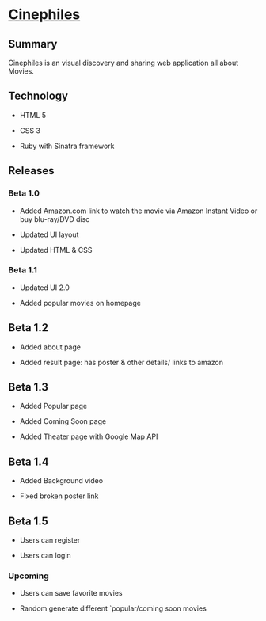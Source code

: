 # [Cinephiles](https://cinephiles.herokuapp.com/)

## Summary

Cinephiles is an visual discovery and sharing web application all about Movies.

## Technology

* HTML 5

* CSS 3

* Ruby with Sinatra framework



## Releases

### Beta 1.0

* Added Amazon.com link to watch the movie via Amazon Instant Video or buy blu-ray/DVD disc

* Updated UI layout

* Updated HTML & CSS

### Beta 1.1

* Updated UI 2.0

* Added popular movies on homepage

## Beta 1.2

* Added about page

* Added result page: has poster & other details/ links to amazon

## Beta 1.3

* Added Popular page

* Added Coming Soon page

* Added Theater page with Google Map API

## Beta 1.4

* Added Background video

* Fixed broken poster link

## Beta 1.5

* Users can register

* Users can login

### Upcoming

* Users can save favorite movies

* Random generate different `popular/coming soon movies


